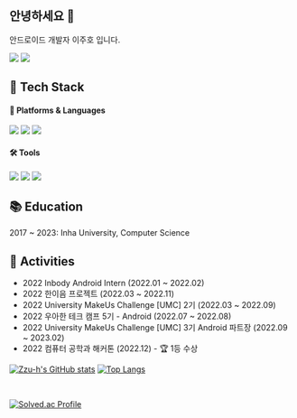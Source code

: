 ## 안녕하세요 🙌  

안드로이드 개발자 이주호 입니다.   

<a href="https://zzu-h.github.io/" target="_blank"><img src="https://img.shields.io/badge/Tech Blog-181717?style=flat-square&logo=Github&logoColor=white"/></a> 
<a href="mailto:juho7668@naver.com" target="_blank"><img src="https://img.shields.io/badge/-Mail-brightgreen"/></a>     

## 🌳 Tech Stack
#### 📝 Platforms & Languages

<img src="https://img.shields.io/badge/Android-3DDC84?style=for-the-badge&logo=Android&logoColor=white"/> <img src="https://img.shields.io/badge/JAVA-007396?style=for-the-badge&logo=java&logoColor=white"> <img src="https://img.shields.io/badge/Kotlin-7F52FF?style=for-the-badge&logo=Kotlin&logoColor=white">  

#### 🛠 Tools

<img src="https://img.shields.io/badge/Android Studio-3DDC84?style=for-the-badge&logo=AndroidStudio&logoColor=white"/> <img src="https://img.shields.io/badge/Git-F05032?style=for-the-badge&logo=Git&logoColor=white"/> <img src="https://img.shields.io/badge/Postman-FF6C37?style=for-the-badge&logo=Postman&logoColor=white"/>    

## 📚 Education
2017 ~ 2023: Inha University, Computer Science

## 🫧 Activities
- 2022 Inbody Android Intern (2022.01 ~ 2022.02)
- 2022 한이음 프로젝트 (2022.03 ~ 2022.11)
- 2022 University MakeUs Challenge [UMC] 2기 (2022.03 ~ 2022.09)
- 2022 우아한 테크 캠프 5기 - Android (2022.07 ~ 2022.08)
- 2022 University MakeUs Challenge [UMC] 3기 Android 파트장 (2022.09 ~ 2023.02)
- 2022 컴퓨터 공학과 해커톤 (2022.12) - 🏆 1등 수상


[![Zzu-h's GitHub stats](https://github-readme-stats-ten-gilt.vercel.app/api?username=Zzu-h&show_icons=true&theme=radical)](https://github.com/anuraghazra/github-readme-stats)
[![Top Langs](https://github-readme-stats-ten-gilt.vercel.app/api/top-langs/?username=Zzu-h&layout=compact)](https://github.com/anuraghazra/github-readme-stats)  

<br>

[![Solved.ac Profile](http://mazassumnida.wtf/api/v2/generate_badge?boj=juho7785)](https://solved.ac/juho7785/)  

<br>